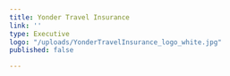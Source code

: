 ```yaml
---
title: Yonder Travel Insurance
link: ''
type: Executive
logo: "/uploads/YonderTravelInsurance_logo_white.jpg"
published: false

---
```

